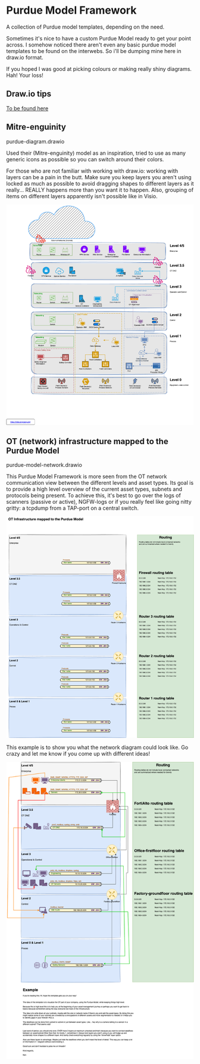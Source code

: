 # Purdue Model Framework

A collection of Purdue model templates, depending on the need.

Sometimes it's nice to have a custom Purdue Model ready to get your point across.
I somehow noticed there aren't even any basic purdue model templates to be found on the interwebs. So i'll be dumping mine here in draw.io format.

If you hoped I was good at picking colours or making really shiny diagrams. Hah! Your loss!

## Draw.io tips
[To be found here](draw.io.md)


## Mitre-enguinity
purdue-diagram.drawio

Used their (Mitre-enguinity) model as an inspiration, tried to use as many generic icons as possible so you can switch around their colors.

For those who are not familiar with working with draw.io: working with layers can be a pain in the butt. Make sure you keep layers you aren't using locked as much as possible to avoid dragging shapes to different layers as it really... REALLY happens more than you want it to happen. Also, grouping of items on different layers apparently isn't possible like in Visio.

![image](purdue-diagram.png)

## OT (network) infrastructure mapped to the Purdue Model

purdue-model-network.drawio

This Purdue Model Framework is more seen from the OT network communication view between the different levels and asset types. Its goal is to provide a high level overview of the current asset types, subnets and protocols being present. To achieve this, it's best to go over the logs of scanners (passive or active), NGFW-logs or if you really feel like going nitty gritty: a tcpdump from a TAP-port on a central switch.

![image](purdue-model-network-Purdue-Model.drawio.png)

This example is to show you what the network diagram could look like. Go crazy and let me know if you come up with different ideas!

![image](purdue-model-network-Example.drawio.png)
